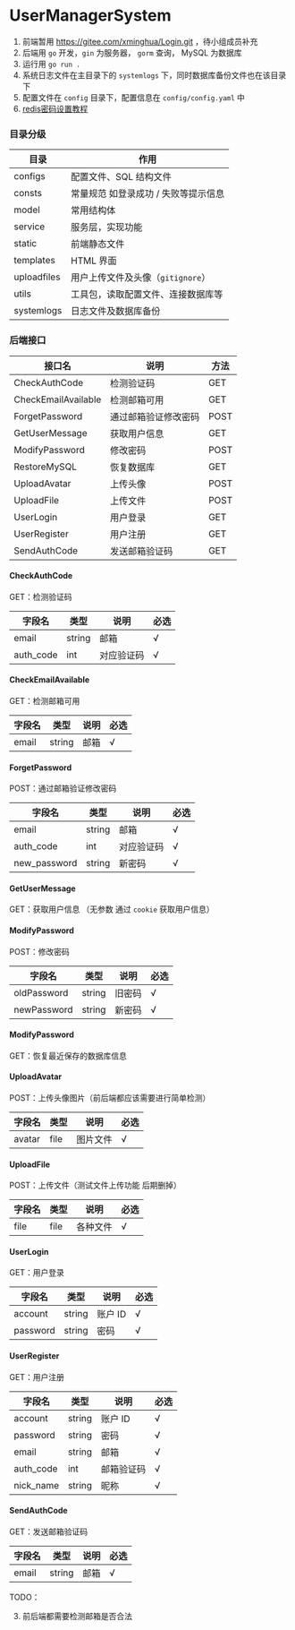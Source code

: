 # UserManagerSystem

1. 前端暂用 https://gitee.com/xminghua/Login.git ，待小组成员补充
2. 后端用 `go` 开发，`gin` 为服务器， `gorm` 查询， MySQL 为数据库
3. 运行用 `go run .`
4. 系统日志文件在主目录下的 `systemlogs` 下，同时数据库备份文件也在该目录下
5. 配置文件在 `config` 目录下，配置信息在 `config/config.yaml` 中
6. [redis密码设置教程](https://www.runoob.com/redis/redis-security.html)

### 目录分级

| 目录        | 作用                               |
| ----------- | ---------------------------------- |
| configs     | 配置文件、SQL 结构文件              |
| consts      | 常量规范 如登录成功 / 失败等提示信息 |
| model       | 常用结构体                         |
| service     | 服务层，实现功能                   |
| static      | 前端静态文件                       |
| templates   | HTML 界面                           |
| uploadfiles | 用户上传文件及头像（`gitignore`）    |
| utils       | 工具包，读取配置文件、连接数据库等 |
| systemlogs | 日志文件及数据库备份 |

### 后端接口

| 接口名              | 说明                 | 方法 |
| ------------------- | -------------------- | ---- |
| CheckAuthCode       | 检测验证码           | GET  |
| CheckEmailAvailable | 检测邮箱可用         | GET  |
| ForgetPassword      | 通过邮箱验证修改密码 | POST |
| GetUserMessage      | 获取用户信息         | GET  |
| ModifyPassword      | 修改密码             | POST |
| RestoreMySQL        | 恢复数据库           | GET  |
| UploadAvatar        | 上传头像             | POST |
| UploadFile          | 上传文件             | POST |
| UserLogin           | 用户登录             | GET  |
| UserRegister        | 用户注册             | GET  |
| SendAuthCode        | 发送邮箱验证码       | GET  |

#### CheckAuthCode

GET：检测验证码

| 字段名    | 类型   | 说明       | 必选 |
| --------- | ------ | ---------- | ---- |
| email     | string | 邮箱       | √    |
| auth_code | int    | 对应验证码 | √    |

#### CheckEmailAvailable

GET：检测邮箱可用

| 字段名 | 类型   | 说明 | 必选 |
| ------ | ------ | ---- | ---- |
| email  | string | 邮箱 | √    |

#### ForgetPassword

POST：通过邮箱验证修改密码

| 字段名       | 类型   | 说明       | 必选 |
| ------------ | ------ | ---------- | ---- |
| email        | string | 邮箱       | √    |
| auth_code    | int    | 对应验证码 | √    |
| new_password | string | 新密码     | √    |

#### GetUserMessage

GET：获取用户信息 （无参数 通过 `cookie` 获取用户信息）

#### ModifyPassword

POST：修改密码

| 字段名      | 类型   | 说明   | 必选 |
| ----------- | ------ | ------ | ---- |
| oldPassword | string | 旧密码 | √    |
| newPassword | string | 新密码 | √    |

#### ModifyPassword

GET：恢复最近保存的数据库信息

#### UploadAvatar

POST：上传头像图片（前后端都应该需要进行简单检测）

| 字段名 | 类型 | 说明     | 必选 |
| ------ | ---- | -------- | ---- |
| avatar | file | 图片文件 | √    |

#### UploadFile

POST：上传文件（测试文件上传功能 后期删掉）

| 字段名 | 类型 | 说明     | 必选 |
| ------ | ---- | -------- | ---- |
| file   | file | 各种文件 | √    |

#### UserLogin 

GET：用户登录 

| 字段名   | 类型   | 说明   | 必选 |
| -------- | ------ | ------ | ---- |
| account  | string | 账户 ID | √    |
| password | string | 密码   | √    |

#### UserRegister

GET：用户注册

| 字段名   | 类型   | 说明   | 必选 |
| -------- | ------ | ------ | ---- |
| account  | string | 账户 ID | √    |
| password | string | 密码   | √    |
| email    | string | 邮箱   | √    |
| auth_code | int | 邮箱验证码 | √ |
| nick_name | string | 昵称   | √    |

#### SendAuthCode

GET：发送邮箱验证码 

| 字段名 | 类型   | 说明 | 必选 |
| ------ | ------ | ---- | ---- |
| email  | string | 邮箱 | √    |

TODO：

3. 前后端都需要检测邮箱是否合法
